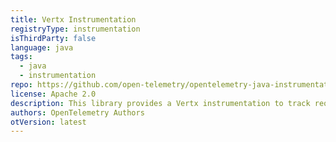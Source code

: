 ```yaml
---
title: Vertx Instrumentation
registryType: instrumentation
isThirdParty: false
language: java
tags:
  - java
  - instrumentation
repo: https://github.com/open-telemetry/opentelemetry-java-instrumentation/tree/main/instrumentation/vertx
license: Apache 2.0
description: This library provides a Vertx instrumentation to track requests through OpenTelemetry.
authors: OpenTelemetry Authors
otVersion: latest
---
```

